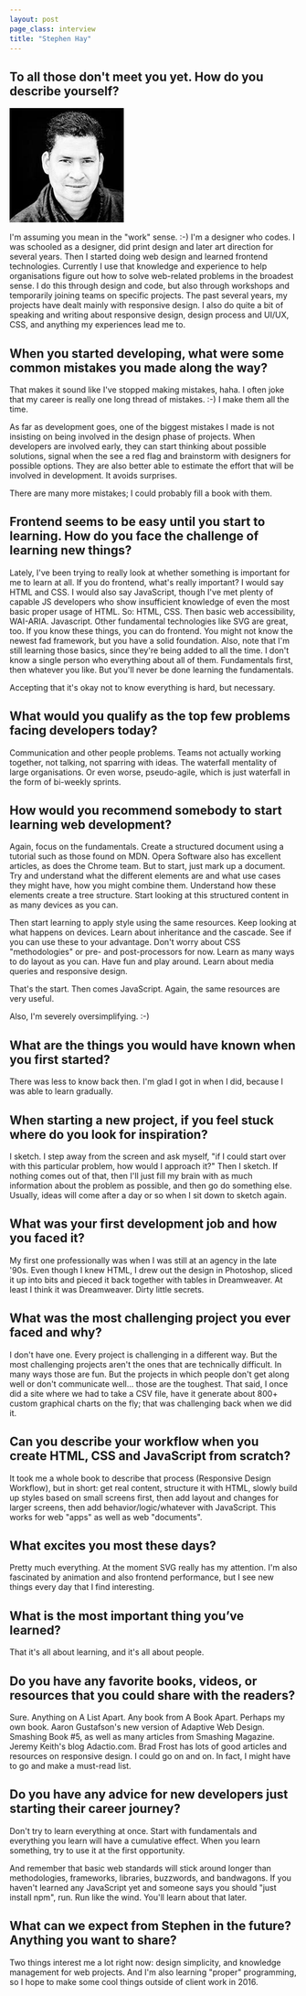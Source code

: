 ```yaml
---
layout: post
page_class: interview
title: "Stephen Hay"
---
```


## To all those don't meet you yet. How do you describe yourself?

<img class="portrait portrait--xxl" src="/assets/images/portrait-stephen-hay.jpg" alt="Photo Stephen Hay"/>

I'm assuming you mean in the "work" sense. :-) I'm a designer who codes. I was schooled as a designer, did print design and later art direction for several years. Then I started doing web design and learned frontend technologies. Currently I use that knowledge and experience to help organisations figure out how to solve web-related problems in the broadest sense. I do this through design and code, but also through workshops and temporarily joining teams on specific projects. The past several years, my projects have dealt mainly with responsive design. I also do quite a bit of speaking and writing about responsive design, design process and UI/UX, CSS, and anything my experiences lead me to.

## When you started developing, what were some common mistakes you made along the way?

That makes it sound like I've stopped making mistakes, haha. I often joke that my career is really one long thread of mistakes. :-) I make them all the time.

As far as development goes, one of the biggest mistakes I made is not insisting on being involved in the design phase of projects. When developers are involved early, they can start thinking about possible solutions, signal when the see a red flag and brainstorm with designers for possible options. They are also better able to estimate the effort that will be involved in development. It avoids surprises.

There are many more mistakes; I could probably fill a book with them.

## Frontend seems to be easy until you start to learning. How do you face the challenge of learning new things?

Lately, I've been trying to really look at whether something is important for me to learn at all. If you do frontend, what's really important? I would say HTML and CSS. I would also say JavaScript, though I've met plenty of capable JS developers who show insufficient knowledge of even the most basic proper usage of HTML. So: HTML, CSS. Then basic web accessibility, WAI-ARIA. Javascript. Other fundamental technologies like SVG are great, too. If you know these things, you can do frontend. You might not know the newest fad framework, but you have a solid foundation. Also, note that I'm still learning those basics, since they're being added to all the time. I don't know a single person who everything about all of them. Fundamentals first, then whatever you like. But you'll never be done learning the fundamentals.

Accepting that it's okay not to know everything is hard, but necessary.

## What would you qualify as the top few problems facing developers today?

Communication and other people problems. Teams not actually working together, not talking, not sparring with ideas. The waterfall mentality of large organisations. Or even worse, pseudo-agile, which is just waterfall in the form of bi-weekly sprints.

## How would you recommend somebody to start learning web development?

Again, focus on the fundamentals. Create a structured document using a tutorial such as those found on MDN. Opera Software also has excellent articles, as does the Chrome team. But to start, just mark up a document. Try and understand what the different elements are and what use cases they might have, how you might combine them. Understand how these elements create a tree structure. Start looking at this structured content in as many devices as you can.

Then start learning to apply style using the same resources. Keep looking at what happens on devices. Learn about inheritance and the cascade. See if you can use these to your advantage. Don't worry about CSS "methodologies" or pre- and post-processors for now. Learn as many ways to do layout as you can. Have fun and play around. Learn about media queries and responsive design.

That's the start. Then comes JavaScript. Again, the same resources are very useful.

Also, I'm severely oversimplifying. :-)

## What are the things you would have known when you first started?

There was less to know back then. I'm glad I got in when I did, because I was able to learn gradually.

## When starting a new project, if you feel stuck where do you look for inspiration?

I sketch. I step away from the screen and ask myself, "if I could start over with this particular problem, how would I approach it?" Then I sketch. If nothing comes out of that, then I'll just fill my brain with as much information about the problem as possible, and then go do something else. Usually, ideas will come after a day or so when I sit down to sketch again.

## What was your first development job and how you faced it?

My first one professionally was when I was still at an agency in the late '90s. Even though I knew HTML, I drew out the design in Photoshop, sliced it up into bits and pieced it back together with tables in Dreamweaver. At least I think it was Dreamweaver. Dirty little secrets.

## What was the most challenging project you ever faced and why?

I don't have one. Every project is challenging in a different way. But the most challenging projects aren't the ones that are technically difficult. In many ways those are fun. But the projects in which people don't get along well or don't communicate well... those are the toughest. That said, I once did a site where we had to take a CSV file, have it generate about 800+ custom graphical charts on the fly; that was challenging back when we did it.

## Can you describe your workflow when you create HTML, CSS and JavaScript from scratch?

It took me a whole book to describe that process (Responsive Design Workflow), but in short: get real content, structure it with HTML, slowly build up styles based on small screens first, then add layout and changes for larger screens, then add behavior/logic/whatever with JavaScript. This works for web "apps" as well as web "documents".

## What excites you most these days?

Pretty much everything. At the moment SVG really has my attention. I'm also fascinated by animation and also frontend performance, but I see new things every day that I find interesting.

## What is the most important thing you’ve learned?

That it's all about learning, and it's all about people.

## Do you have any favorite books, videos, or resources that you could share with the readers?

Sure. Anything on A List Apart. Any book from A Book Apart. Perhaps my own book. Aaron Gustafson's new version of Adaptive Web Design. Smashing Book #5, as well as many articles from Smashing Magazine. Jeremy Keith's blog Adactio.com. Brad Frost has lots of good articles and resources on responsive design. I could go on and on. In fact, I might have to go and make a must-read list.

## Do you have any advice for new developers just starting their career journey?

Don't try to learn everything at once. Start with fundamentals and everything you learn will have a cumulative effect. When you learn something, try to use it at the first opportunity.

And remember that basic web standards will stick around longer than methodologies, frameworks, libraries, buzzwords, and bandwagons. If you haven't learned any JavaScript yet and someone says you should "just install npm", run. Run like the wind. You'll learn about that later.

## What can we expect from Stephen in the future? Anything you want to share?

Two things interest me a lot right now: design simplicity, and knowledge management for web projects. And I'm also learning "proper" programming, so I hope to make some cool things outside of client work in 2016.
